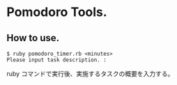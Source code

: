 # Pomodoro Tools.

## How to use.
```shell
$ ruby pomodoro_timer.rb <minutes>
Please input task description. :
```

ruby コマンドで実行後、実施するタスクの概要を入力する。

